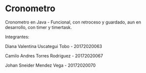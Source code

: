 # Cronometro 
Cronometro en Java - Funcional, con retroceso y guardado, aun en desarrollo, con timer y timertask.

Integrantes:

Diana Valentina Uscategui Tobo - 20172020063

Camilo Andres Torres Rodriguez - 20172020067

Johan Sneider Mendez Vega - 20172020070
